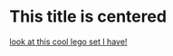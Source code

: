 <html>
<h1 al="center">This title is centered</h1>


<p><a href="https://github.com/scottriege/knes381/blob/main/images/IMG_3091.jpg">look at this cool lego set I have!</a>  </p>
</html>


